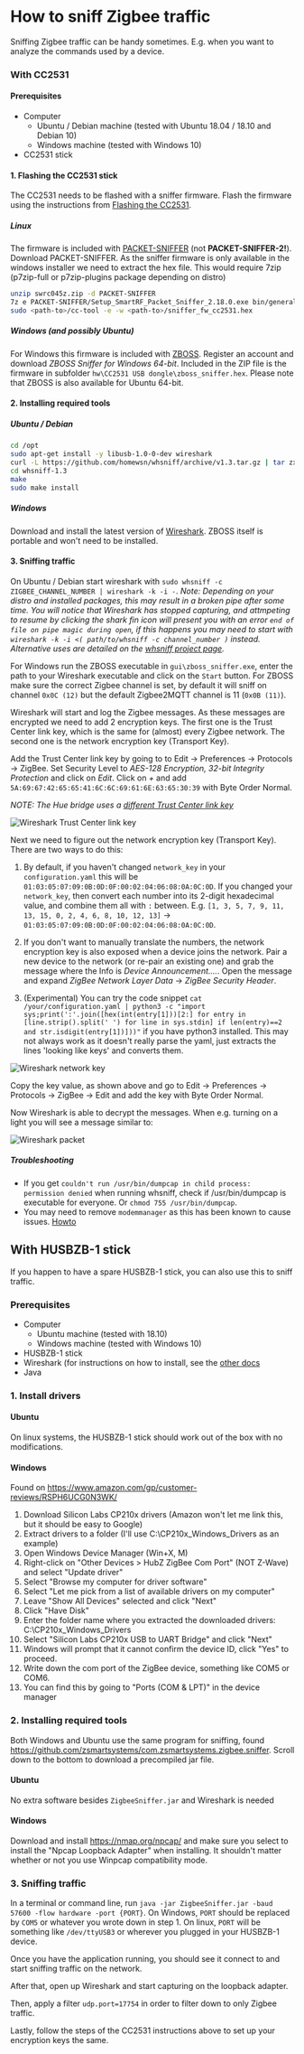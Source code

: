 ---
---
# How to sniff Zigbee traffic
Sniffing Zigbee traffic can be handy sometimes. E.g. when you want to analyze the commands used by a device.

### With CC2531
#### Prerequisites
* Computer
  * Ubuntu / Debian machine (tested with Ubuntu 18.04 / 18.10 and Debian 10)
  * Windows machine (tested with Windows 10)
* CC2531 stick

#### 1. Flashing the CC2531 stick
The CC2531 needs to be flashed with a sniffer firmware. Flash the firmware using the instructions from [Flashing the CC2531](../information/flashing_the_cc2531.md).

##### Linux
The firmware is included with [PACKET-SNIFFER](http://www.ti.com/tool/PACKET-SNIFFER) (not **PACKET-SNIFFER-2!**). Download PACKET-SNIFFER. As the sniffer firmware is only available in the windows installer we need to extract the hex file. This would require 7zip (p7zip-full or p7zip-plugins package depending on distro)
```bash
unzip swrc045z.zip -d PACKET-SNIFFER
7z e PACKET-SNIFFER/Setup_SmartRF_Packet_Sniffer_2.18.0.exe bin/general/firmware/sniffer_fw_cc2531.hex
sudo <path-to>/cc-tool -e -w <path-to>/sniffer_fw_cc2531.hex
```

##### Windows (and possibly Ubuntu)
For Windows this firmware is included with [ZBOSS](http://zboss.dsr-wireless.com/downloads/index/zboss). Register an account and download *ZBOSS Sniffer for Windows 64-bit*. Included in the ZIP file is the firmware in subfolder `hw\CC2531 USB dongle\zboss_sniffer.hex`. Please note that ZBOSS is also available for Ubuntu 64-bit.

#### 2. Installing required tools

##### Ubuntu / Debian
```bash
cd /opt
sudo apt-get install -y libusb-1.0-0-dev wireshark
curl -L https://github.com/homewsn/whsniff/archive/v1.3.tar.gz | tar zx
cd whsniff-1.3
make
sudo make install
```

##### Windows
Download and install the latest version of [Wireshark](https://www.wireshark.org/download.html). ZBOSS itself is portable and won't need to be installed.

#### 3. Sniffing traffic
On Ubuntu / Debian start wireshark with `sudo whsniff -c ZIGBEE_CHANNEL_NUMBER | wireshark -k -i -`. *Note: Depending on your distro and installed packages, this may result in a broken pipe after some time. You will notice that Wireshark has stopped capturing, and attmpeting to resume by clicking the shark fin icon will present you with an error `end of file on pipe magic during open`, if this happens you may need to start with `wireshark -k -i <( path/to/whsniff -c channel_number )` instead. Alternative uses are detailed on the [whsniff project page](https://github.com/homewsn/whsniff#how-to-use-locally).*

For Windows run the ZBOSS executable in `gui\zboss_sniffer.exe`, enter the path to your Wireshark executable and click on the `Start` button. For ZBOSS make sure the correct Zigbee channel is set, by default it will sniff on channel `0x0C (12)` but the default Zigbee2MQTT channel is 11 (`0x0B (11)`).

Wireshark will start and log the Zigbee messages. As these messages are encrypted we need to add 2 encryption keys. The first one is the Trust Center link key, which is the same for (almost) every Zigbee network. The second one is the network encryption key (Transport Key).

Add the Trust Center link key by going to to Edit -> Preferences -> Protocols -> ZigBee. Set Security Level to *AES-128 Encryption, 32-bit Integrity Protection* and click on *Edit*. Click on *+* and add `5A:69:67:42:65:65:41:6C:6C:69:61:6E:63:65:30:39` with Byte Order Normal.

*NOTE: The Hue bridge uses a [different Trust Center link key](https://peeveeone.com/?p=166)*

![Wireshark Trust Center link key](../images/wireshark_tclink_key.png)

Next we need to figure out the network encryption key (Transport Key). There are two ways to do this:

1) By default, if you haven't changed `network_key` in your `configuration.yaml` this will be `01:03:05:07:09:0B:0D:0F:00:02:04:06:08:0A:0C:0D`. If you changed your `network_key`, then convert each number into its 2-digit hexadecimal value, and combine them all with `:` between. E.g. `[1, 3, 5, 7, 9, 11, 13, 15, 0, 2, 4, 6, 8, 10, 12, 13]` -> `01:03:05:07:09:0B:0D:0F:00:02:04:06:08:0A:0C:0D`.

2) If you don't want to manually translate the numbers, the network encryption key is also exposed when a device joins the network. Pair a new device to the network (or re-pair an existing one) and grab the message where the Info is *Device Announcement....*. Open the message and expand *ZigBee Network Layer Data* -> *ZigBee Security Header*.

3) (Experimental) You can try the code snippet `cat /your/configuration.yaml | python3 -c "import sys;print(':'.join([hex(int(entry[1]))[2:] for entry in [line.strip().split(' ') for line in sys.stdin] if len(entry)==2 and str.isdigit(entry[1])]))"` if you have python3 installed. This may not always work as it doesn't really parse the yaml, just extracts the lines 'looking like keys' and converts them.

![Wireshark network key](../images/wireshark_network_key.png)

Copy the key value, as shown above and go to Edit -> Preferences -> Protocols -> ZigBee -> Edit and add the key with Byte Order Normal.

Now Wireshark is able to decrypt the messages. When e.g. turning on a light you will see a message similar to:

![Wireshark packet](../images/wireshark_packet.png)

##### Troubleshooting
* If you get `couldn't run /usr/bin/dumpcap in child process: permission denied` when running whsniff, check if /usr/bin/dumpcap is executable for everyone. Or `chmod 755 /usr/bin/dumpcap`.
* You may need to remove `modemmanager` as this has been known to cause issues. [Howto](https://www.zigbee2mqtt.io/information/FAQ.html#modemmanager-is-installed)

## With HUSBZB-1 stick
If you happen to have a spare HUSBZB-1 stick, you can also use this to sniff traffic.

### Prerequisites
* Computer
  * Ubuntu machine (tested with 18.10)
  * Windows machine (tested with Windows 10)
* HUSBZB-1 stick
* Wireshark (for instructions on how to install, see the [other docs](./how_to_sniff_zigbee_traffic.md)
* Java

### 1. Install drivers
#### Ubuntu
On linux systems, the HUSBZB-1 stick should work out of the box with no modifications.

#### Windows
Found on https://www.amazon.com/gp/customer-reviews/RSPH6UCG0N3WK/
1. Download Silicon Labs CP210x drivers (Amazon won't let me link this, but it should be easy to Google)
2. Extract drivers to a folder (I'll use C:\CP210x_Windows_Drivers as an example)
3. Open Windows Device Manager (Win+X, M)
4. Right-click on "Other Devices > HubZ ZigBee Com Port" (NOT Z-Wave) and select "Update driver"
5. Select "Browse my computer for driver software"
6. Select "Let me pick from a list of available drivers on my computer"
7. Leave "Show All Devices" selected and click "Next"
8. Click "Have Disk"
9. Enter the folder name where you extracted the downloaded drivers: C:\CP210x_Windows_Drivers
10. Select "Silicon Labs CP210x USB to UART Bridge" and click "Next"
11. Windows will prompt that it cannot confirm the device ID, click "Yes" to proceed.
12. Write down the com port of the ZigBee device, something like COM5 or COM6.
  1. You can find this by going to "Ports (COM & LPT)" in the device manager

### 2. Installing required tools
Both Windows and Ubuntu use the same program for sniffing, found https://github.com/zsmartsystems/com.zsmartsystems.zigbee.sniffer. Scroll down to the bottom to download a precompiled jar file.

#### Ubuntu
No extra software besides `ZigbeeSniffer.jar` and Wireshark is needed

#### Windows
Download and install https://nmap.org/npcap/ and make sure you select to install the "Npcap Loopback Adapter" when installing. It shouldn't matter whether or not you use Winpcap compatibility mode.

### 3. Sniffing traffic
In a terminal or command line, run `java -jar ZigbeeSniffer.jar -baud 57600 -flow hardware -port {PORT}`.
On Windows, `PORT` should be replaced by `COM5` or whatever you wrote down in step 1.
On linux, `PORT` will be something like `/dev/ttyUSB3` or wherever you plugged in your HUSBZB-1 device.

Once you have the application running, you should see it connect to and start sniffing traffic on the network.

After that, open up Wireshark and start capturing on the loopback adapter.

Then, apply a filter `udp.port=17754` in order to filter down to only Zigbee traffic.

Lastly, follow the steps of the CC2531 instructions above to set up your encryption keys the same.
